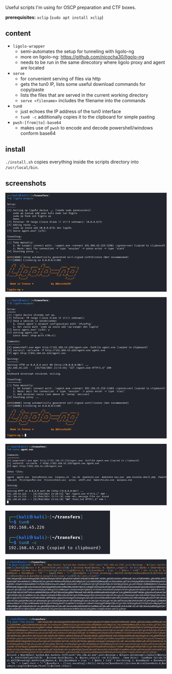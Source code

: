 Useful scripts I'm using for OSCP preparation and CTF boxes.

**prerequisites:** `xclip` (`sudo apt install xclip`)

## content

- `ligolo-wrapper`
  - semi-automates the setup for tunneling with ligolo-ng
  - more on ligolo-ng: <https://github.com/nicocha30/ligolo-ng>
  - needs to be run in the same direcotory where ligolo proxy and agent are located 
- `serve`
  - for convenient serving of files via http
  - gets the tun0 IP, lists some useful download commands for copy/paste
  - lists the files that are served in the current working directory
  - `serve <filename>` includes the filename into the commands
- `tun0`
  - just echoes the IP address of the tun0 interface
  - `tun0 -c` additionally copies it to the clipboard for simple pasting
- `pwsh-[from|to]-base64`
  - makes use of `pwsh` to encode and decode powershell/windows conform base64

## install

`./install.sh` copies everything inside the scripts directory into `/usr/local/bin`.

## screenshots

![ligolo-wrapper output 1](screenshots/ligolo-1.png)

![ligolo-wrapper output 2](screenshots/ligolo-2.png)

![serve output](screenshots/serve.png)

![tun0 output](screenshots/tun0.png)

![pwsh-to-base64 output](screenshots/pwsh-to.png)

![pwsh-from-base64 output](screenshots/pwsh-from.png)
